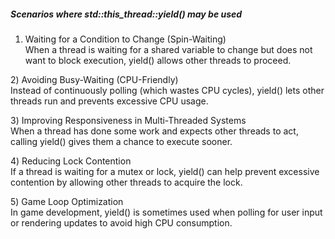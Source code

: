 ##### Scenarios where std::this_thread::yield() may be used

1) Waiting for a Condition to Change (Spin-Waiting)<br>
When a thread is waiting for a shared variable to change but does not want to block execution, yield() allows other threads to proceed.

2️) Avoiding Busy-Waiting (CPU-Friendly)<br>
Instead of continuously polling (which wastes CPU cycles), yield() lets other threads run and prevents excessive CPU usage.

3️) Improving Responsiveness in Multi-Threaded Systems<br>
When a thread has done some work and expects other threads to act, calling yield() gives them a chance to execute sooner.

4️) Reducing Lock Contention<br>
If a thread is waiting for a mutex or lock, yield() can help prevent excessive contention by allowing other threads to acquire the lock.

5️) Game Loop Optimization<br>
In game development, yield() is sometimes used when polling for user input or rendering updates to avoid high CPU consumption.
